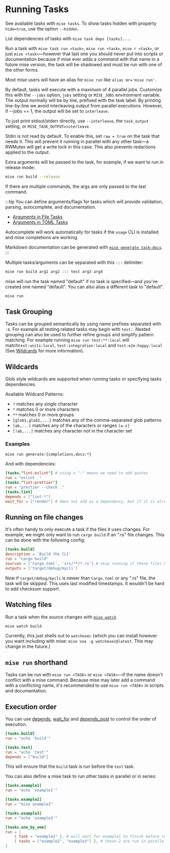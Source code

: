# Running Tasks

See available tasks with `mise tasks`. To show tasks hidden with property `hide=true`, use the option `--hidden`.

List dependencies of tasks with `mise task deps [tasks]...`.

Run a task with `mise task run <task>`, `mise run <task>`, `mise r <task>`, or just `mise <task>`—however
that last one you should never put into scripts or documentation because if mise ever adds a command with that name in a
future mise version, the task will be shadowed and must be run with one of the other forms.

Most mise users will have an alias for `mise run` like `alias mr='mise run'`.

By default, tasks will execute with a maximum of 4 parallel jobs. Customize this with the `--jobs` option,
`jobs` setting or `MISE_JOBS` environment variable. The output normally will be by line, prefixed with the task
label. By printing line-by-line we avoid interleaving output from parallel executions. However, if
--jobs == 1, the output will be set to `interleave`.

To just print stdout/stderr directly, use `--interleave`, the `task_output` setting, or `MISE_TASK_OUTPUT=interleave`.

Stdin is not read by default. To enable this, set `raw = true` on the task that needs it. This will prevent
it running in parallel with any other task—a RWMutex will get a write lock in this case. This also prevents redactions applied to the output.

Extra arguments will be passed to the task, for example, if we want to run in release mode:

```bash
mise run build --release
```

If there are multiple commands, the args are only passed to the last command.

:::tip
You can define arguments/flags for tasks which will provide validation, parsing, autocomplete, and documentation.

- [Arguments in File Tasks](/tasks/file-tasks#arguments)
- [Arguments in TOML Tasks](/tasks/toml-tasks#arguments)

Autocomplete will work automatically for tasks if the `usage` CLI is installed and mise completions are working.

Markdown documentation can be generated with [`mise generate task-docs`](/cli/generate/task-docs).
:::

Multiple tasks/arguments can be separated with this `:::` delimiter:

```bash
mise run build arg1 arg2 ::: test arg3 arg4
```

mise will run the task named "default" if no task is specified—and you've created one named "default". You can also alias a different task to "default".

```bash
mise run
```

## Task Grouping

Tasks can be grouped semantically by using name prefixes separated with `:`s.
For example all testing related tasks may begin with `test:`. Nested grouping
can also be used to further refine groups and simplify pattern matching.
For example running `mise run test:**:local` will match`test:units:local`,
`test:integration:local` and `test:e2e:happy:local`
(See [Wildcards](#wildcards) for more information).

## Wildcards

Glob style wildcards are supported when running tasks or specifying tasks
dependencies.

Available Wildcard Patterns:

- `?` matches any single character
- `*` matches 0 or more characters
- `**` matches 0 or more groups
- `{glob1,glob2,...}` matches any of the comma-separated glob patterns
- `[ab,...]` matches any of the characters or ranges `[a-z]`
- `[!ab,...]` matches any character not in the character set

### Examples

`mise run generate:{completions,docs:*}`

And with dependencies:

```toml
[tasks."lint:eslint"] # using a ":" means we need to add quotes
run = "eslint ."
[tasks."lint:prettier"]
run = "prettier --check ."
[tasks.lint]
depends = ["lint:*"]
wait_for = ["render"] # does not add as a dependency, but if it is already running, wait for it to finish
```

## Running on file changes

It's often handy to only execute a task if the files it uses changes. For example, we might only want
to run `cargo build` if an ".rs" file changes. This can be done with the following config:

```toml
[tasks.build]
description = 'Build the CLI'
run = "cargo build"
sources = ['Cargo.toml', 'src/**/*.rs'] # skip running if these files haven't changed
outputs = ['target/debug/mycli']
```

Now if `target/debug/mycli` is newer than `Cargo.toml` or any ".rs" file, the task will be skipped. This uses last modified timestamps.
It wouldn't be hard to add checksum support.

## Watching files

Run a task when the source changes with [`mise watch`](/cli/watch.html)

```bash
mise watch build
```

Currently, this just shells out to `watchexec` (which you can install however you want including with mise: `mise use -g watchexec@latest`.
This may change in the future.)

## `mise run` shorthand

Tasks can be run with `mise run <TASK>` or `mise <TASK>`—if the name doesn't conflict with a mise command.
Because mise may later add a command with a conflicting name, it's recommended to use `mise run <TASK>` in
scripts and documentation.

## Execution order

You can use [depends](/tasks/task-configuration.html#depends), [wait_for](/tasks/task-configuration.html#wait-for) and [depends_post](/tasks/task-configuration.html#depends-post) to control the order of execution.

```toml
[tasks.build]
run = "echo 'build'"

[tasks.test]
run = "echo 'test'"
depends = ["build"]
```

This will ensure that the `build` task is run before the `test` task.

You can also define a mise task to run other tasks in parallel or in series:

```toml
[tasks.example1]
run = "echo 'example1'"

[tasks.example2]
run = "mise example2"

[tasks.example3]
run = "echo 'example3'"

[tasks.one_by_one]
run = [
    { task = "example1" }, # will wait for example1 to finish before running the next step
    { tasks = ["example2", "example3"] }, # these 2 are run in parallel
]
```
